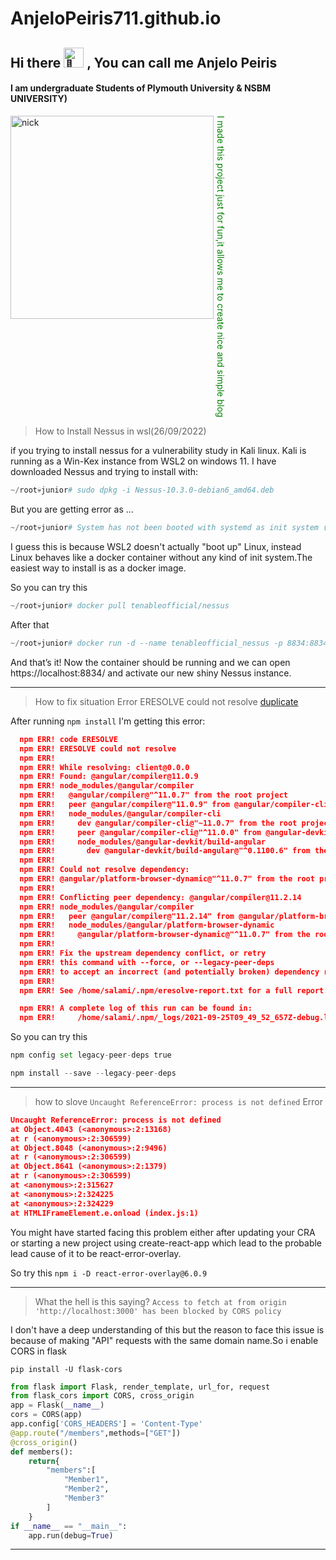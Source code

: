 # AnjeloPeiris711.github.io
## Hi there <picture><source srcset="https://fonts.gstatic.com/s/e/notoemoji/latest/1f44b/512.webp" type="image/webp"><img src="https://fonts.gstatic.com/s/e/notoemoji/latest/1f44b/512.gif" alt="👋" width="32" height="32"></picture> , You can call me Anjelo Peiris
#### I am undergraduate Students of Plymouth University & NSBM UNIVERSITY)
<img align="left" alt="nick" width="325" src="https://images6.fanpop.com/image/photos/41200000/IMG-1970-PNG-nick-wilde-41239315-702-970.png">
<p align ="right" style="color:green; writing-mode: vertical-rl;">I made this project just for fun,it allows me to create nice and simple blog</p>

> How to Install Nessus in wsl(26/09/2022)

if you  trying to install nessus for a vulnerability study in Kali linux. Kali is running as a Win-Kex instance from WSL2 on windows 11. I have downloaded Nessus and trying to install with:

```python
~/root💀junior# sudo dpkg -i Nessus-10.3.0-debian6_amd64.deb
```

But you are getting error as ...

```python
~/root💀junior# System has not been booted with systemd as init system (PID 1). Can't operate
```
I guess this is because WSL2 doesn't actually "boot up" Linux, instead Linux behaves like a docker container without any kind of init system.The easiest way to install is as a docker image.

So you can try this

```python
~/root💀junior# docker pull tenableofficial/nessus
```

After that

```python
~/root💀junior# docker run -d --name tenableofficial_nessus -p 8834:8834 tenableofficial/nessus
```
And that’s it! Now the container should be running and we can open https://localhost:8834/ and activate our new shiny Nessus instance.

----
> How to fix situation Error ERESOLVE could not resolve [duplicate](09/10/2022)

After running ```npm install``` I'm getting this error:

```json
  npm ERR! code ERESOLVE
  npm ERR! ERESOLVE could not resolve
  npm ERR! 
  npm ERR! While resolving: client@0.0.0
  npm ERR! Found: @angular/compiler@11.0.9
  npm ERR! node_modules/@angular/compiler
  npm ERR!   @angular/compiler@"^11.0.7" from the root project
  npm ERR!   peer @angular/compiler@"11.0.9" from @angular/compiler-cli@11.0.9
  npm ERR!   node_modules/@angular/compiler-cli
  npm ERR!     dev @angular/compiler-cli@"~11.0.7" from the root project
  npm ERR!     peer @angular/compiler-cli@"^11.0.0" from @angular-devkit/build-angular@0.1100.7
  npm ERR!     node_modules/@angular-devkit/build-angular
  npm ERR!       dev @angular-devkit/build-angular@"^0.1100.6" from the root project
  npm ERR! 
  npm ERR! Could not resolve dependency:
  npm ERR! @angular/platform-browser-dynamic@"^11.0.7" from the root project
  npm ERR! 
  npm ERR! Conflicting peer dependency: @angular/compiler@11.2.14
  npm ERR! node_modules/@angular/compiler
  npm ERR!   peer @angular/compiler@"11.2.14" from @angular/platform-browser-dynamic@11.2.14
  npm ERR!   node_modules/@angular/platform-browser-dynamic
  npm ERR!     @angular/platform-browser-dynamic@"^11.0.7" from the root project
  npm ERR! 
  npm ERR! Fix the upstream dependency conflict, or retry
  npm ERR! this command with --force, or --legacy-peer-deps
  npm ERR! to accept an incorrect (and potentially broken) dependency resolution.
  npm ERR! 
  npm ERR! See /home/salami/.npm/eresolve-report.txt for a full report.

  npm ERR! A complete log of this run can be found in:
  npm ERR!     /home/salami/.npm/_logs/2021-09-25T09_49_52_657Z-debug.log
```

So you can try this

```python
npm config set legacy-peer-deps true
```

```python
npm install --save --legacy-peer-deps
```
----
> how to slove ```Uncaught ReferenceError: process is not defined``` Error 

```json
Uncaught ReferenceError: process is not defined
at Object.4043 (<anonymous>:2:13168)
at r (<anonymous>:2:306599)
at Object.8048 (<anonymous>:2:9496)
at r (<anonymous>:2:306599)
at Object.8641 (<anonymous>:2:1379)
at r (<anonymous>:2:306599)
at <anonymous>:2:315627
at <anonymous>:2:324225
at <anonymous>:2:324229
at HTMLIFrameElement.e.onload (index.js:1)
```

You might have started facing this problem either after updating your CRA or starting a new project using create-react-app which lead to the probable lead cause of it to be react-error-overlay.

So try this ```npm i -D react-error-overlay@6.0.9```

----
>What the hell is this saying? ```Access to fetch at from origin 'http://localhost:3000' has been blocked by CORS policy```

I don't have a deep understanding of this but the reason to face this issue is because of making "API" requests with the same domain name.So i enable CORS in flask

``` pip install -U flask-cors ```
```python
from flask import Flask, render_template, url_for, request
from flask_cors import CORS, cross_origin
app = Flask(__name__)
cors = CORS(app)
app.config['CORS_HEADERS'] = 'Content-Type'
@app.route("/members",methods=["GET"])
@cross_origin()
def members():
    return{
        "members":[
            "Member1",
            "Member2",
            "Member3"
        ]
    }
if __name__ == "__main__":
    app.run(debug=True)
```
----
